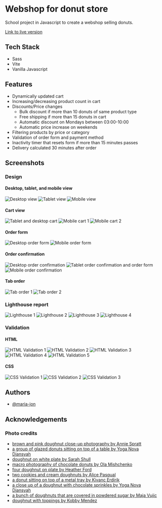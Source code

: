 
# Webshop for donut store

School project in Javascript to create a webshop selling donuts. 

[Link to live version](https://maria-jon.github.io/donut-webshop/)


## Tech Stack

- Sass
- Vite
- Vanilla Javascript

## Features

- Dynamically updated cart
- Increasing/decreasing product count in cart
- Discounts/Price changes
    - Bulk discount if more than 10 donuts of same product type
    - Free shipping if more than 15 donuts in cart
    - Automatic discount on Mondays between 03:00-10:00
    - Automatic price increase on weekends 
- Filtering products by price or category
- Validation of order form and payment method
- Inactivity timer that resets form if more than 15 minutes passes
- Delivery calculated 30 minutes after order 


## Screenshots

### Design

#### Desktop, tablet, and mobile view
![Desktop view](/screenshots/desktop-view.png)
![Tablet view](/screenshots/tablet-view.png)
![Mobile view](/screenshots/mobile-view.png)

#### Cart view
![Tablet and desktop cart](/screenshots/tablet-cart.png)
![Mobile cart 1](/screenshots/mobile-cart-1.png)
![Mobile cart 2](/screenshots/mobile-cart-2.png)

#### Order form
![Desktop order form](/screenshots/desktop-order-form.png)
![Mobile order form](/screenshots/mobile-order-form.png)

#### Order confirmation
![Desktop order confirmation](/screenshots/desktop-order-confirmation.png)
![Tablet order confirmation and order form](/screenshots/tablet-order-confirmation.png)
![Mobile order confirmation](/screenshots/mobile-order-confirmation.png)

#### Tab order
![Tab order 1](/screenshots/tab-order-1.png)
![Tab order 2](/screenshots/tab-order-2.png)

### Lighthouse report
![Lighthouse 1](/screenshots/lighthouse-1.jpg)
![Lighthouse 2](/screenshots/lighthouse-2.jpg)
![Lighthouse 3](/screenshots/lighthouse-3.jpg)
![Lighthouse 4](/screenshots/lighthouse-4.jpg)

### Validation
#### HTML
![HTML Validation 1](/screenshots/html-validation-1.jpg)
![HTML Validation 2](/screenshots/html-validation-2.jpg)
![HTML Validation 3](/screenshots/html-validation-3.jpg)
![HTML Validation 4](/screenshots/html-validation-4.jpg)
![HTML Validation 5](/screenshots/html-validation-5.jpg)

#### CSS
![CSS Validation 1](/screenshots/css-validation-1.jpg)
![CSS Validation 2](/screenshots/css-validation-2.jpg)
![CSS Validation 3](/screenshots/css-validation-3.jpg)

## Authors
- [@maria-jon](https://github.com/maria-jon)

## Acknowledgements

### Photo credits
- [brown and pink doughnut close-up photography by Annie Spratt](https://unsplash.com/photos/brown-and-pink-doughnut-close-up-photography-jstQCOhzyQA)
- [a group of glazed donuts sitting on top of a table by Yoga Nova Diansyah](https://unsplash.com/photos/a-group-of-glazed-donuts-sitting-on-top-of-a-table-Y7_fDqWChaE)
- [doughnut on white plate by Sarah Shull](https://unsplash.com/photos/doughnut-on-white-plate-WCeHzmtzrUk)
- [macro photography of chocolate donuts by Ola Mishchenko](https://unsplash.com/photos/macro-photography-of-chocolate-donuts-XjyH9_hXEyA)
- [four doughnut on plate by Heather Ford](https://unsplash.com/photos/four-doughnut-on-plate-POM4KxWZcG8)
- [two cookies and cream doughnuts by Alice Pasqual](https://unsplash.com/photos/two-cookies-and-cream-doughnuts-1qubXlkKnSM)
- [a donut sitting on top of a metal tray by Kivanc Erdirik](https://unsplash.com/photos/a-donut-sitting-on-top-of-a-metal-tray-LiQ3WAkxtTY)
- [a close up of a doughnut with chocolate sprinkles by Yoga Nova Diansyah](https://unsplash.com/photos/a-close-up-of-a-doughnut-with-chocolate-sprinkles-crZJRr4LoeA)
- [a bunch of doughnuts that are covered in powdered sugar by Maja Vujic](https://unsplash.com/photos/a-bunch-of-doughnuts-that-are-covered-in-powdered-sugar-HAP3ti6lOAw)
- [doughnut with toppings by Kobby Mendez](https://unsplash.com/photos/doughnut-with-toppings-q54Oxq44MZs)

